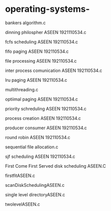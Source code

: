 # operating-systems-

bankers algorithm.c

dinning philospher ASEEN 1921110534.c

fcfs scheduling ASEEN 192110534.c

fifo paging ASEEN 192110534.c

file processing ASEEN 192110534.c

inter process comunication ASEEN 192110534.c

lru paging ASEEN 192110534.c

multithreading.c

optiimal paging ASEEN 192110534.c

priority schreduling ASEEN 192110534.c

process creation ASEEN 192110534.c

producer consumer ASEEN 192110534.c

round robin ASEEN 192110534.c

sequential file allocation.c

sjf scheduling ASEEN 192110534.c

First Come First Served disk scheduling ASEEN.C

firstfitASEEN.c

scanDiskSchedulingASEEN.c

single level directoryASEEN.c

twolevelASEEN.c
